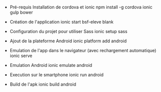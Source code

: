 * Pré-requis
Installation de cordova et ionic
npm install -g cordova ionic gulp bower

* Création de l'application
ionic start bsf-eleve blank

* Configuration du projet pour utiliser Sass
ionic setup sass

* Ajout de la plateforme Android
ionic platform add android

* Emulation de l'app dans le navigateur (avec rechargement automatique)
ionic serve

* Emulation Android
ionic emulate android

* Execution sur le smartphone
ionic run android

* Build de l'apk
ionic build android


